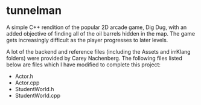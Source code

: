 # tunnelman
A simple C++ rendition of the popular 2D arcade game, Dig Dug, with an added objective of finding all of the oil barrels hidden in the map. The game gets increasingly difficult as the player progresses to later levels. 

A lot of the backend and reference files (including the Assets and irrKlang folders) were provided by Carey Nachenberg. The following files listed below are files which I have modified to complete this project:
- Actor.h
- Actor.cpp
- StudentWorld.h
- StudentWorld.cpp
